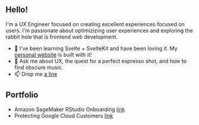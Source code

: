 ## Hello!

I'm a UX Engineer focused on creating excellent experiences focused on users. I'm passionate about optimizizing user experiences and exploring the rabbit hole that is frontend web development.

- 🌱 I've been learning Svelte + SvelteKit and have been loving it. My [personal website](https://www.simonbukin.com) is built with it!
- 💬 Ask me about UX, the quest for a perfect espresso shot, and how to find obscure music.
- 📫 Drop me [a line](mailto:from-github@sbukin.anonaddy.com)

## Portfolio
- Amazon SageMaker RStudio Onboarding [link](https://www.simonbukin.com/portfolio/gcs-security)
- Protecting Google Cloud Customers [link](https://www.simonbukin.com/portfolio/gcs-security)

<!--
**simonbukin/simonbukin** is a ✨ _special_ ✨ repository because its `README.md` (this file) appears on your GitHub profile.

Here are some ideas to get you started:

- 🔭 I’m currently working on ...
- 🌱 I’m currently learning ...
- 👯 I’m looking to collaborate on ...
- 🤔 I’m looking for help with ...
- 💬 Ask me about ...
- 📫 How to reach me: ...
- 😄 Pronouns: ...
- ⚡ Fun fact: ...
-->
